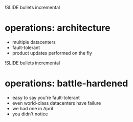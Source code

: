 !SLIDE bullets incremental
# operations: architecture #

* multiple datacenters
* fault-tolerant
* product updates performed on the fly

!SLIDE bullets incremental
# operations: battle-hardened #

* easy to say you're fault-tolerant
* even world-class datacenters have failure
* we had one in April
* you didn't notice

